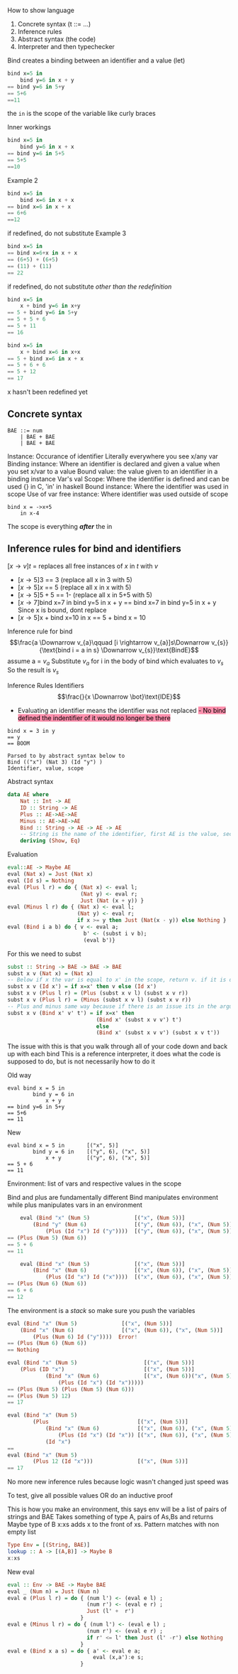 How to show language

1. Concrete syntax (t ::= ...)
2. Inference rules
3. Abstract syntax (the code)
4. Interpreter
and then typechecker


Bind creates a binding between an identifier and a value (let)
```haskell
bind x=5 in
	bind y=6 in x + y
== bind y=6 in 5+y
== 5+6
==11
```
the `in` is the scope of the variable like curly braces

Inner workings
```haskell
bind x=5 in
	bind y=6 in x + x
== bind y=6 in 5+5
== 5+5
==10
```
Example 2
```haskell
bind x=5 in
	bind x=6 in x + x
== bind x=6 in x + x
== 6+6
==12
```
if redefined, do not substitute 
Example 3
```haskell
bind x=5 in
== bind x=6+x in x + x
== (6+5) + (6+5)
== (11) + (11)
== 22
```
if redefined, do not substitute *other than the redefinition*

```haskell
bind x=5 in 
	x + bind y=6 in x+y
== 5 + bind y=6 in 5+y
== 5 + 5 + 6
== 5 + 11
== 16
```


```haskell
bind x=5 in 
	x + bind x=6 in x+x
== 5 + bind x=6 in x + x
== 5 + 6 + 6
== 5 + 12
== 17
```
x hasn't been redefined yet

## Concrete syntax
```
BAE ::= num
	| BAE + BAE
	| BAE + BAE
```

Instance: Occurance of identifier 
	Literally everywhere you see x/any var
Binding instance: Where an identifier is declared and given a value
	when you set x/var to a value
Bound value: the value given to an identifier in a binding instance
	Var's val
Scope: Where the identifier is defined and can be used
	{} in C, 'in' in haskell
Bound instance: Where the identifier was used in scope
	Use of var
free instance: Where identifier was used outside of scope
```other
bind x = ->x+5
	in x-4
```

The scope is everything ***after*** the in

## Inference rules for bind and identifiers
$[x\rightarrow v]t$ = replaces all free instances of $x$ in $t$ with $v$

- $[x \rightarrow 5]3$ == 3 (replace all x in 3 with 5)
- $[x \rightarrow 5]x$ == 5 (replace all x in x with 5)
- $[x \rightarrow 5]5 + 5$ == 1- (replace all x in 5+5 with 5)
- $[x \rightarrow 7]\text{bind x=7 in bind y=5 in x + y}$  == $\text{bind x=7 in bind y=5 in x + y}$ Since x is bound, dont replace
- $[x \rightarrow 5]\text{x + bind x=10 in x}$ == 5 + bind x = 10

Inference rule for bind
$$\frac{a \Downarrow v_{a}\qquad [i \rightarrow v_{a}]s\Downarrow v_{s}}{\text{bind i = a in s} \Downarrow v_{s}}\text{BindE}$$ 
assume a = $v_{a}$ 
Substitute $v_{a}$ for i in the body of bind which evaluates to $v_{s}$
So the result is $v_{s}$ 

Inference Rules Identifiers 
$$\frac{}{x \Downarrow \bot}\text{IDE}$$
- Evaluating an identifier means the identifier was not replaced
<mark style="background: #FF5582A6;">- No bind defined the indentifier of it would no longer be there</mark>
```
bind x = 3 in y
== y
== BOOM

Parsed to by abstract syntax below to
Bind (("x") (Nat 3) (Id "y") ) 
Identifier, value, scope
```

Abstract syntax
```haskell
data AE where 
	Nat :: Int -> AE
	ID :: String -> AE
	Plus :: AE->AE->AE
	Minus :: AE->AE->AE
	Bind :: String -> AE -> AE -> AE
	-- String is the name of the identifier, first AE is the value, second is the scope
	deriving (Show, Eq)
```


Evaluation
```haskell
eval::AE -> Maybe AE
eval (Nat x) = Just (Nat x)
eval (Id s) = Nothing
eval (Plus l r) = do { (Nat x) <- eval l;
					   (Nat y) <- eval r;
					   Just (Nat (x + y)) }
eval (Minus l r) do { (Nat x) <- eval l;
					  (Nat y) <- eval r;
					  if x >= y then Just (Nat(x - y)) else Nothing }
eval (Bind i a b) do { v <- eval a; 
						b' <- (subst i v b);
						(eval b')}
```
For this we need to subst
```haskell
subst :: String -> BAE -> BAE -> BAE
subst x v (Nat x) = (Nat x)
-- Below if x the var is equal to x' in the scope, return v. if it is different then return the previous thing
subst x v (Id x') = if x=x' then v else (Id x')
subst x v (Plus l r) = (Plus (subst x v l) (subst x v r))
subst x v (Plus l r) = (Minus (subst x v l) (subst x v r))
-- Plus and minus same way because if there is an issue its in the arguments
subst x v (Bind x' v' t') = if x=x' then 
							(Bind x' (subst x v v') t') 
							else
							(Bind x' (subst x v v') (subst x v t')) 
```

The issue with this is that you walk through all of your code down and back up with each bind
This is a reference interpreter, it does what the code is supposed to do, but is not necessarily how to do it 

Old way 
```
eval bind x = 5 in 
		bind y = 6 in 
			x + y
== bind y=6 in 5+y
== 5+6
== 11
```
New
```
eval bind x = 5 in       [("x", 5)]
		bind y = 6 in    [("y", 6), ("x", 5)]
			x + y        [("y", 6), ("x", 5)]
== 5 + 6
== 11
```
Environment: list of vars and respective values in the scope

Bind and plus are fundamentally different
	Bind manipulates environment while plus manipulates vars in an environment

 ```haskell
	 eval (Bind "x" (Num 5)              [("x", (Num 5))]
		 (Bind "y" (Num 6)               [("y", (Num 6)), ("x", (Num 5))]
			 (Plus (Id "x") Id ("y"))))  [("y", (Num 6)), ("x", (Num 5))]
== (Plus (Num 5) (Num 6))
== 5 + 6
== 11
```
 
 ```haskell
	 eval (Bind "x" (Num 5)              [("x", (Num 5))]
		 (Bind "x" (Num 6)               [("x", (Num 6)), ("x", (Num 5))]
			 (Plus (Id "x") Id ("x"))))  [("x", (Num 6)), ("x", (Num 5))]
== (Plus (Num 6) (Num 6))
== 6 + 6
== 12
```

The environment is a *stack* so make sure you push the variables 

 ```haskell
 eval (Bind "x" (Num 5)              [("x", (Num 5))]
	 (Bind "x" (Num 6)               [("x", (Num 6)), ("x", (Num 5))]
		 (Plus (Num 6) Id ("y"))))  Error!
== (Plus (Num 6) (Num 6))
== Nothing
```

```haskell 
eval (Bind "x" (Num 5)                     [("x", (Num 5))]
	(Plus (ID "x")                         [("x", (Num 5))]
			(Bind "x" (Num 6)              [("x", (Num 6))("x", (Num 5))] 
				(Plus (Id "x") (Id "x")))))
== (Plus (Num 5) (Plus (Num 5) (Num 6)))
== (Plus (Num 5) 12)
== 17
```

```haskell
eval (Bind "x" (Num 5) 
		(Plus                            [("x", (Num 5))]
			(Bind "x" (Num 6)            [("x", (Num 6)), ("x", (Num 5))]
				(Plus (Id "x") (Id "x")) [("x", (Num 6)), ("x", (Num 5))]
			(Id "x")
== 
eval (Bind "x" (Num 5) 
		(Plus 12 (Id "x")))              [("x", (Num 5))]
== 17
```

No more new inference rules because logic wasn't changed just speed was

To test, give all possible values OR do an inductive proof

 This is how you make an environment, this says env will be a list of pairs of strings and BAE
Takes something of type A, pairs of As,Bs and returns Maybe type of B
x:xs adds x to the front of xs. Pattern matches with non empty list 
 ```haskell
Type Env = [(String, BAE)]
lookup :: A -> [(A,B)] -> Maybe B
x:xs
```
New eval

```haskell 
eval :: Env -> BAE -> Maybe BAE
eval _ (Num n) = Just (Num n)
eval e (Plus l r) = do { (num l') <- (eval e l) ; 
						 (num r') <- (eval e r) ;
						 Just (l' +  r')
					   }
eval e (Minus l r) = do { (num l') <- (eval e l) ; 
						 (num r') <- (eval e r) ;
						 if r' <= l' then Just (l' -r') else Nothing
					   }
eval e (Bind x a s) = do { a' <- eval e a; 
						   eval (x,a'):e s;
					   }

```